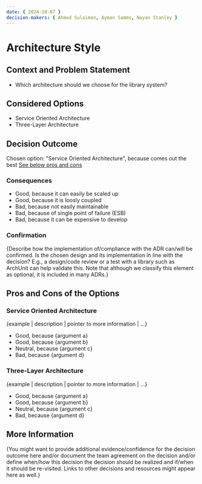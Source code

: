 ```yaml
---
date: { 2024-10-07 }
decision-makers: { Ahmed Sulaimon, Ayman Sammo, Nayan Stanley }
---
```


# Architecture Style

## Context and Problem Statement

- Which architecture should we choose for the library system?

## Considered Options

- Service Oriented Architecture
- Three-Layer Architecture

## Decision Outcome

Chosen option: "Service Oriented Architecture", because comes out the best [See below pros and cons](#pros-cons)

### Consequences

- Good, because it can easily be scaled up
- Good, because it is loosly coupled
- Bad, because not easily maintainable
- Bad, because of single point of failure (ESB)
- Bad, because it can be expensive to develop

### Confirmation

{Describe how the implementation of/compliance with the ADR can/will be confirmed. Is the chosen design and its implementation in line with the decision? E.g., a design/code review or a test with a library such as ArchUnit can help validate this. Note that although we classify this element as optional, it is included in many ADRs.}

<a name="pros-cons"></a>

## Pros and Cons of the Options

### Service Oriented Architecture

{example | description | pointer to more information | …}

- Good, because {argument a}
- Good, because {argument b}
- Neutral, because {argument c}
- Bad, because {argument d}

### Three-Layer Architecture

{example | description | pointer to more information | …}

- Good, because {argument a}
- Good, because {argument b}
- Neutral, because {argument c}
- Bad, because {argument d}

## More Information

{You might want to provide additional evidence/confidence for the decision outcome here and/or document the team agreement on the decision and/or define when/how this decision the decision should be realized and if/when it should be re-visited. Links to other decisions and resources might appear here as well.}
